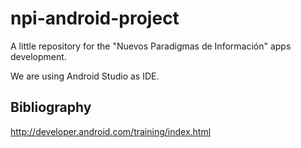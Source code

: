 # npi-android-project
A little repository for the "Nuevos Paradigmas de Información" apps development.

We are using Android Studio as IDE.

## Bibliography
http://developer.android.com/training/index.html
